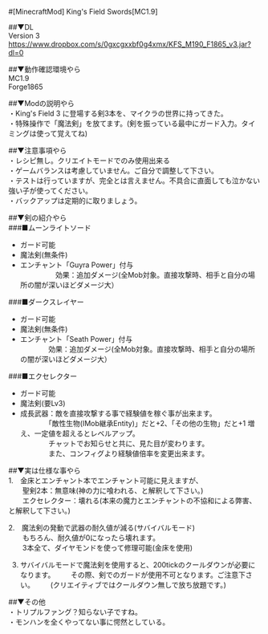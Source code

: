 #[MinecraftMod] King's Field Swords[MC1.9]

##▼DL  
Version 3  
https://www.dropbox.com/s/0gxcgxxbf0g4xmx/KFS_M190_F1865_v3.jar?dl=0  
  
##▼動作確認環境やら<br>
MC1.9  
Forge1865  

##▼Modの説明やら  
・King's Field 3 に登場する剣3本を、マイクラの世界に持ってきた。  
・特殊操作で「魔法剣」を放てます。(剣を振っている最中にガード入力。タイミングは使って覚えてね)  
  
##▼注意事項やら  
・レシピ無し。クリエイトモードでのみ使用出来る  
・ゲームバランスは考慮していません。ご自分で調整して下さい。  
・テストは行っていますが、完全とは言えません。不具合に直面しても泣かない強い子が使ってください。  
・バックアップは定期的に取りましょう。  
  
##▼剣の紹介やら<br>
###■ムーンライトソード <br>
* ガード可能  
* 魔法剣(無条件)  
* エンチャント「Guyra Power」付与  
　　　　　効果：追加ダメージ(全Mob対象。直接攻撃時、相手と自分の場所の闇が深いほどダメージ大）  
  
###■ダークスレイヤー   
* ガード可能  
* 魔法剣(無条件)  
* エンチャント「Seath Power」付与  
　　　　効果：追加ダメージ(全Mob対象。直接攻撃時、相手と自分の場所の闇が深いほどダメージ大）  
  
###■エクセレクター   
* ガード可能  
* 魔法剣(要Lv3)  
* 成長武器：敵を直接攻撃する事で経験値を稼ぐ事が出来ます。  
　　　　「敵性生物(IMob継承Entity)」だと+2、「その他の生物」だと+1 増え、一定値を超えるとレベルアップ。  
　　　　チャットでお知らせと共に、見た目が変わります。  
　　　　また、コンフィグより経験値倍率を変更出来ます。  
  
##▼実は仕様な事やら  
1.　金床とエンチャント本でエンチャント可能に見えますが、  
　　聖剣2本：無意味(神の力に喰われる、と解釈して下さい。)  
　　エクセレクター：壊れる(本来の魔力とエンチャントの不協和による弊害、と解釈して下さい。)  
  
2.　魔法剣の発動で武器の耐久値が減る(サバイバルモード)  
　　もちろん、耐久値が0になったら壊れます。  
　　3本全て、ダイヤモンドを使って修理可能(金床を使用)  
  
3.  サバイバルモードで魔法剣を使用すると、200tickのクールダウンが必要になります。
　　その際、剣でのガードが使用不可となります。ご注意下さい。
　　(クリエイティブではクールダウン無しで放ち放題です。)

##▼その他  
・トリプルファング？知らない子ですね。  
・モンハンを全くやってない事に愕然としている。  
